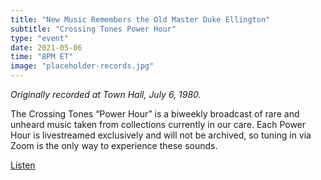 ```yaml
---
title: "New Music Remembers the Old Master Duke Ellington"
subtitle: "Crossing Tones Power Hour"
type: "event"
date: 2021-05-06
time: "8PM ET"
image: "placeholder-records.jpg"
---
```


<i>Originally recorded at Town Hall, July 6, 1980.</i>

The Crossing Tones “Power Hour” is a biweekly broadcast of rare and unheard music taken from collections currently in our care. Each Power Hour is livestreamed exclusively and will not be archived, so tuning in via Zoom is the only way to experience these sounds.

<a class="button" href="https://wpi.zoom.us/j/97495476280
">Listen</a>

<!-- <iframe src="https://giphy.com/embed/REPL2BIiGhyFO" width="480" height="270" frameBorder="0" class="giphy-embed" allowFullScreen></iframe> -->